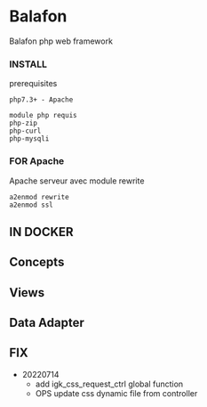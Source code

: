# Balafon
Balafon php web framework
### INSTALL
prerequisites

```
php7.3+ - Apache

module php requis
php-zip
php-curl
php-mysqli
```

### FOR Apache
Apache serveur avec module rewrite
```
a2enmod rewrite
a2enmod ssl
```

## IN DOCKER 

## Concepts

## Views

## Data Adapter

## FIX

- 20220714
    + add igk_css_request_ctrl global function 
    + OPS update css dynamic file from controller

